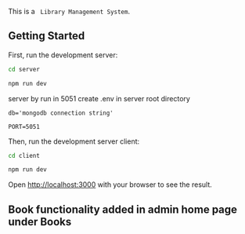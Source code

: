 This is a ` Library Management System`.

## Getting Started
First, run the development server:

```bash
cd server

npm run dev

```
server by run in 5051 create .env in server root directory

`db='mongodb connection string'`


`PORT=5051`


Then, run the development server client:

```bash
cd client

npm run dev

```

Open [http://localhost:3000](http://localhost:3000) with your browser to see the result.



## Book functionality added in admin home page under Books


